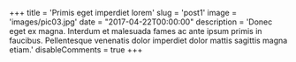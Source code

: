 +++
title = 'Primis eget imperdiet lorem'
slug = 'post1'
image = 'images/pic03.jpg'
date = "2017-04-22T00:00:00"
description = 'Donec eget ex magna. Interdum et malesuada fames ac ante ipsum primis in faucibus. Pellentesque venenatis dolor imperdiet dolor mattis sagittis magna etiam.'
disableComments = true
+++